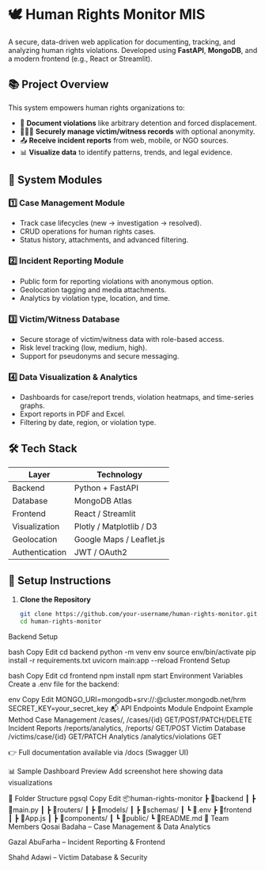 # 🕊️ Human Rights Monitor MIS

A secure, data-driven web application for documenting, tracking, and analyzing human rights violations. Developed using **FastAPI**, **MongoDB**, and a modern frontend (e.g., React or Streamlit).

## 📚 Project Overview

This system empowers human rights organizations to:

- 📌 **Document violations** like arbitrary detention and forced displacement.
- 🧑‍🤝‍🧑 **Securely manage victim/witness records** with optional anonymity.
- 📤 **Receive incident reports** from web, mobile, or NGO sources.
- 📊 **Visualize data** to identify patterns, trends, and legal evidence.

## 🧩 System Modules

### 1️⃣ Case Management Module
- Track case lifecycles (new → investigation → resolved).
- CRUD operations for human rights cases.
- Status history, attachments, and advanced filtering.

### 2️⃣ Incident Reporting Module
- Public form for reporting violations with anonymous option.
- Geolocation tagging and media attachments.
- Analytics by violation type, location, and time.

### 3️⃣ Victim/Witness Database
- Secure storage of victim/witness data with role-based access.
- Risk level tracking (low, medium, high).
- Support for pseudonyms and secure messaging.

### 4️⃣ Data Visualization & Analytics
- Dashboards for case/report trends, violation heatmaps, and time-series graphs.
- Export reports in PDF and Excel.
- Filtering by date, region, or violation type.

## 🛠️ Tech Stack

| Layer           | Technology               |
|----------------|--------------------------|
| Backend         | Python + FastAPI         |
| Database        | MongoDB Atlas            |
| Frontend        | React / Streamlit        |
| Visualization   | Plotly / Matplotlib / D3 |
| Geolocation     | Google Maps / Leaflet.js |
| Authentication  | JWT / OAuth2             |

## 🚀 Setup Instructions

1. **Clone the Repository**
   ```bash
   git clone https://github.com/your-username/human-rights-monitor.git
   cd human-rights-monitor
Backend Setup

bash
Copy
Edit
cd backend
python -m venv env
source env/bin/activate
pip install -r requirements.txt
uvicorn main:app --reload
Frontend Setup

bash
Copy
Edit
cd frontend
npm install
npm start
Environment Variables
Create a .env file for the backend:

env
Copy
Edit
MONGO_URI=mongodb+srv://<user>:<password>@cluster.mongodb.net/hrm
SECRET_KEY=your_secret_key
📬 API Endpoints
Module	Endpoint Example	Method
Case Management	/cases/, /cases/{id}	GET/POST/PATCH/DELETE
Incident Reports	/reports/analytics, /reports/	GET/POST
Victim Database	/victims/case/{id}	GET/PATCH
Analytics	/analytics/violations	GET

👉 Full documentation available via /docs (Swagger UI)

📊 Sample Dashboard Preview
Add screenshot here showing data visualizations

📁 Folder Structure
pgsql
Copy
Edit
📦human-rights-monitor
 ┣ 📂backend
 ┃ ┣ 📜main.py
 ┃ ┣ 📜routers/
 ┃ ┣ 📜models/
 ┃ ┣ 📜schemas/
 ┃ ┗ 📜.env
 ┣ 📂frontend
 ┃ ┣ 📜App.js
 ┃ ┣ 📜components/
 ┃ ┗ 📜public/
 ┗ 📜README.md
👥 Team Members
Qosai Badaha – Case Management & Data Analytics

Gazal AbuFarha – Incident Reporting & Frontend

Shahd Adawi – Victim Database & Security

